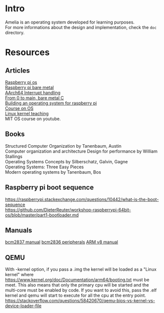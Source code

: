 # Intro
Amelia is an operating system developed for learning purposes.  
For more informations about the design and implementation, check the `doc` directory.

# Resources
## Articles
[Raspberry pi os](https://s-matyukevich.github.io/raspberry-pi-os/)  
[Raspberry pi bare metal](https://github.com/bztsrc/raspi3-tutorial/)  
[AArch64 Interrupt handling](https://krinkinmu.github.io/2021/01/10/aarch64-interrupt-handling.html)  
[From 0 to main, bare metal C](https://interrupt.memfault.com/blog/zero-to-main-1)  
[Building an operating system for raspberry pi](https://jsandler18.github.io/)  
[Course on OS](https://grasslab.github.io/osdi/en/labs/lab3.html)  
[Linux kernel teaching](https://linux-kernel-labs.github.io/refs/heads/master/index.html)  
MIT OS course on youtube.  

## Books 
Structured Computer Organization by Tanenbaum, Austin  
Computer organization and architecture Design for performance by William Stallings  
Operating Systems Concepts by Silberschatz, Galvin, Gagne  
Operating Systems: Three Easy Pieces  
Modern operating systems by Tanenbaum, Bos  

## Raspberry pi boot sequence 
https://raspberrypi.stackexchange.com/questions/10442/what-is-the-boot-sequence  
https://github.com/DieterReuter/workshop-raspberrypi-64bit-os/blob/master/part1-bootloader.md   

## Manuals
[bcm2837 manual](https://cs140e.sergio.bz/docs/BCM2837-ARM-Peripherals.pdf)
[bcm2836 peripherals](https://datasheets.raspberrypi.com/bcm2836/bcm2836-peripherals.pdf)
[ARM v8 manual](https://developer.arm.com/documentation/ddi0487/ca/)  

## QEMU 
With -kernel option, if you pass a .img the kernel will be loaded as a "Linux kernel"
where https://www.kernel.org/doc/Documentation/arm64/booting.txt must 
be meet. This 
also means that only the primary cpu will be started and the multi-core must be 
enabled by code. If you want to avoid this, pass the .elf kernel and qemu will
start to execute for all the cpu at the entry point.  
https://stackoverflow.com/questions/58420670/qemu-bios-vs-kernel-vs-device-loader-file